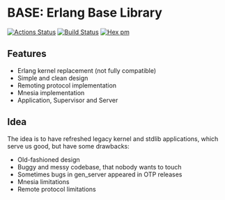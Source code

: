 BASE: Erlang Base Library
=========================

[![Actions Status](https://github.com/voxoz/base/workflows/elixir/badge.svg)](https://github.com/voxoz/base/actions)
[![Build Status](https://travis-ci.org/voxoz/base.svg?branch=master)](https://travis-ci.org/voxoz/base)
[![Hex pm](http://img.shields.io/hexpm/v/base.svg?style=flat)](https://hex.pm/packages/base)

Features
--------

* Erlang kernel replacement (not fully compatible)
* Simple and clean design
* Remoting protocol implementation
* Mnesia implementation
* Application, Supervisor and Server

Idea
----

The idea is to have refreshed legacy kernel and stdlib applications,
which serve us good, but have some drawbacks:

* Old-fashioned design
* Buggy and messy codebase, that nobody wants to touch
* Sometimes bugs in gen_server appeared in OTP releases
* Mnesia limitations
* Remote protocol limitations

